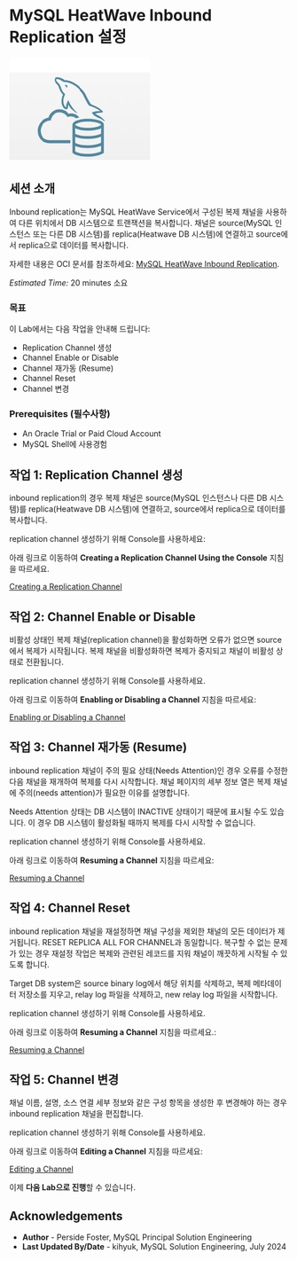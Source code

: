 # MySQL HeatWave Inbound Replication 설정

![mysql heatwave](./images/mysql-heatwave-logo.jpg "mysql heatwave")

## 세션 소개

Inbound replication는 MySQL HeatWave Service에서 구성된 복제 채널을 사용하여 다른 위치에서 DB 시스템으로 트랜잭션을 복사합니다. 채널은 source(MySQL 인스턴스 또는 다른 DB 시스템)를 replica(Heatwave DB 시스템)에 연결하고 source에서 replica으로 데이터를 복사합니다.

자세한 내용은 OCI 문서를 참조하세요:
[MySQL HeatWave Inbound Replication](https://docs.oracle.com/en-us/iaas/mysql-database/doc/inbound-replication.html).

_Estimated Time:_ 20 minutes 소요

### 목표

이 Lab에서는 다음 작업을 안내해 드립니다:

- Replication Channel 생성
- Channel Enable or Disable
- Channel 재가동 (Resume)
- Channel Reset
- Channel 변경

### Prerequisites (필수사항)

- An Oracle Trial or Paid Cloud Account
- MySQL Shell에 사용경험


## 작업 1: Replication Channel 생성

inbound replication의 경우 복제 채널은 source(MySQL 인스턴스나 다른 DB 시스템)를 replica(Heatwave DB 시스템)에 연결하고, source에서 replica으로 데이터를 복사합니다.

replication channel 생성하기 위해 Console를 사용하세요:

아래 링크로 이동하여 **Creating a Replication Channel Using the Console** 지침을 따르세요.

[Creating a Replication Channel](https://docs.oracle.com/en-us/iaas/mysql-database/doc/creating-replication-channel.html#GUID-3C42FF94-3DEE-409C-B8A3-467890AA7FE3)

## 작업 2: Channel Enable or Disable

비활성 상태인 복제 채널(replication channel)을 활성화하면 오류가 없으면 source에서 복제가 시작됩니다. 복제 채널을 비활성화하면 복제가 중지되고 채널이 비활성 상태로 전환됩니다.

replication channel 생성하기 위해 Console를 사용하세요.

아래 링크로 이동하여 **Enabling or Disabling a Channel** 지침을 따르세요:

[Enabling or Disabling a Channel](https://docs.oracle.com/en-us/iaas/mysql-database/doc/managing-replication-channel.html#GUID-4CD38EFA-7463-4175-8838-0EE40C0FABC9)

## 작업 3: Channel 재가동 (Resume)

inbound replication 채널이 주의 필요 상태(Needs Attention)인 경우 오류를 수정한 다음 채널을 재개하여 복제를 다시 시작합니다. 채널 페이지의 세부 정보 열은 복제 채널에 주의(needs attention)가 필요한 이유를 설명합니다.

Needs Attention 상태는 DB 시스템이 INACTIVE 상태이기 때문에 표시될 수도 있습니다. 이 경우 DB 시스템이 활성화될 때까지 복제를 다시 시작할 수 없습니다.

replication channel 생성하기 위해 Console를 사용하세요.

아래 링크로 이동하여 **Resuming a Channel** 지침을 따르세요:

[Resuming a Channel](https://docs.oracle.com/en-us/iaas/mysql-database/doc/managing-replication-channel.html#GUID-4CD38EFA-7463-4175-8838-0EE40C0FABC9)

## 작업 4: Channel Reset

inbound replication 채널을 재설정하면 채널 구성을 제외한 채널의 모든 데이터가 제거됩니다. RESET REPLICA ALL FOR CHANNEL과 동일합니다. 복구할 수 없는 문제가 있는 경우 재설정 작업은 복제와 관련된 레코드를 지워 채널이 깨끗하게 시작될 수 있도록 합니다.

Target DB system은 source binary log에서 해당 위치를 삭제하고, 복제 메타데이터 저장소를 지우고, relay log 파일을 삭제하고, new relay log 파일을 시작합니다.

replication channel 생성하기 위해 Console를 사용하세요.

아래 링크로 이동하여 **Resuming a Channel** 지침을 따르세요.:

[Resuming a Channel](https://docs.oracle.com/en-us/iaas/mysql-database/doc/managing-replication-channel.html#GUID-4CD38EFA-7463-4175-8838-0EE40C0FABC9)

## 작업 5: Channel 변경

채널 이름, 설명, 소스 연결 세부 정보와 같은 구성 항목을 생성한 후 변경해야 하는 경우 inbound replication 채널을 편집합니다.

replication channel 생성하기 위해 Console를 사용하세요.

아래 링크로 이동하여 **Editing a Channel** 지침을 따르세요:

[Editing a Channel](https://docs.oracle.com/en-us/iaas/mysql-database/doc/managing-replication-channel.html#GUID-4CD38EFA-7463-4175-8838-0EE40C0FABC9)


이제 **다음 Lab으로 진행**할 수 있습니다.

## Acknowledgements

- **Author** - Perside Foster, MySQL Principal Solution Engineering
- **Last Updated By/Date** - kihyuk, MySQL Solution Engineering, July 2024
